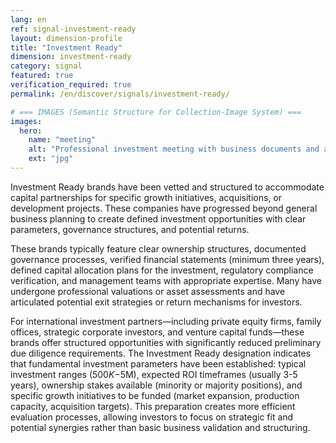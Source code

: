 ```yaml
---
lang: en
ref: signal-investment-ready
layout: dimension-profile
title: "Investment Ready"
dimension: investment-ready
category: signal
featured: true
verification_required: true
permalink: /en/discover/signals/investment-ready/

# === IMAGES (Semantic Structure for Collection-Image System) ===
images:
  hero:
    name: "meeting"
    alt: "Professional investment meeting with business documents and analysis"
    ext: "jpg"
---
```


Investment Ready brands have been vetted and structured to accommodate capital partnerships for specific growth initiatives, acquisitions, or development projects. These companies have progressed beyond general business planning to create defined investment opportunities with clear parameters, governance structures, and potential returns.

These brands typically feature clear ownership structures, documented governance processes, verified financial statements (minimum three years), defined capital allocation plans for the investment, regulatory compliance verification, and management teams with appropriate expertise. Many have undergone professional valuations or asset assessments and have articulated potential exit strategies or return mechanisms for investors.

For international investment partners—including private equity firms, family offices, strategic corporate investors, and venture capital funds—these brands offer structured opportunities with significantly reduced preliminary due diligence requirements. The Investment Ready designation indicates that fundamental investment parameters have been established: typical investment ranges ($500K-$5M), expected ROI timeframes (usually 3-5 years), ownership stakes available (minority or majority positions), and specific growth initiatives to be funded (market expansion, production capacity, acquisition targets). This preparation creates more efficient evaluation processes, allowing investors to focus on strategic fit and potential synergies rather than basic business validation and structuring.
